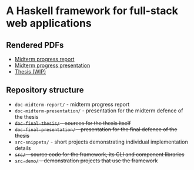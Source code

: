 # A Haskell framework for full-stack web applications

## Rendered PDFs
- [Midterm progress report](https://github.com/zarybnicky/thesis/blob/master/doc-midterm-report/midterm-report.pdf)
- [Midterm progress presentation](https://github.com/zarybnicky/thesis/blob/master/doc-midterm-presentation/midterm-presentation.pdf)
- [Thesis (WIP)](https://github.com/zarybnicky/thesis/blob/master/doc-final-thesis/projekt.pdf)

## Repository structure
- `doc-midterm-report/` - midterm progress report
- `doc-midterm-presentation/` - presentation for the midterm defence of the thesis
- ~~`doc-final-thesis/` - sources for the thesis itself~~
- ~~`doc-final-presentation/` - presentation for the final defence of the thesis~~
- `src-snippets/` - short projects demonstrating individual implementation details
- ~~`src/` - source code for the framework, its CLI and component libraries~~
- ~~`src-demo/` - demonstration projects that use the framework~~
